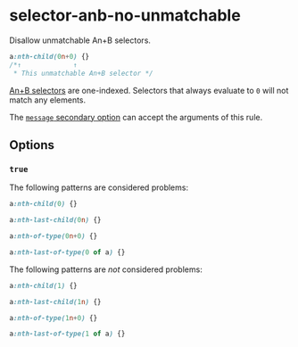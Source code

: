 # selector-anb-no-unmatchable  
  
Disallow unmatchable An+B selectors.  
  
<!-- prettier-ignore -->  
```css  
a:nth-child(0n+0) {}  
/*↑             ↑  
 * This unmatchable An+B selector */  
```  
  
[An+B selectors](https://www.w3.org/TR/css-syntax-3/#anb-microsyntax) are one-indexed. Selectors that always evaluate to `0` will not match any elements.  
  
The [`message` secondary option](../../../docs/user-guide/configure.md#message) can accept the arguments of this rule.  
  
## Options  
  
### `true`  
  
The following patterns are considered problems:  
  
<!-- prettier-ignore -->  
```css  
a:nth-child(0) {}  
```  
  
<!-- prettier-ignore -->  
```css  
a:nth-last-child(0n) {}  
```  
  
<!-- prettier-ignore -->  
```css  
a:nth-of-type(0n+0) {}  
```  
  
<!-- prettier-ignore -->  
```css  
a:nth-last-of-type(0 of a) {}  
```  
  
The following patterns are _not_ considered problems:  
  
<!-- prettier-ignore -->  
```css  
a:nth-child(1) {}  
```  
  
<!-- prettier-ignore -->  
```css  
a:nth-last-child(1n) {}  
```  
  
<!-- prettier-ignore -->  
```css  
a:nth-of-type(1n+0) {}  
```  
  
<!-- prettier-ignore -->  
```css  
a:nth-last-of-type(1 of a) {}  
```  
